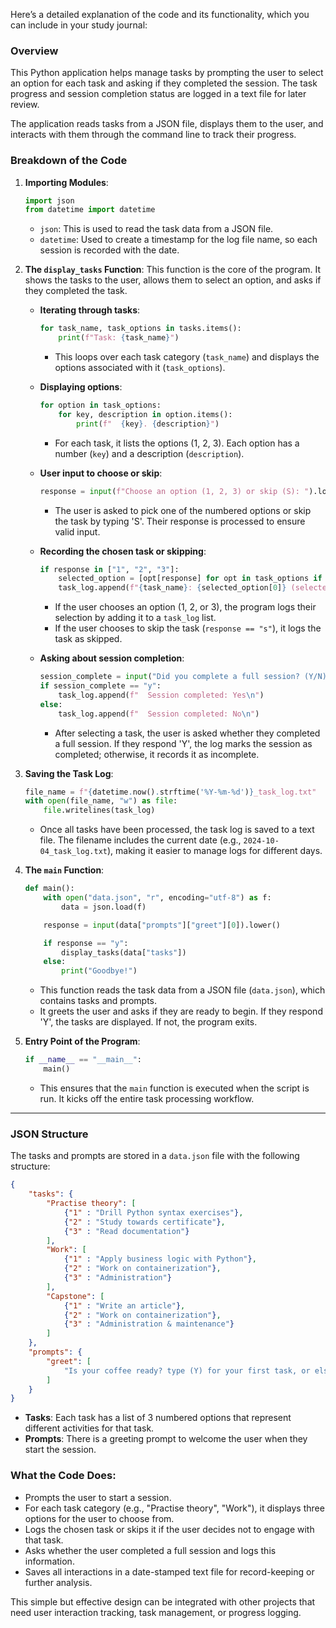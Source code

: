 Here’s a detailed explanation of the code and its functionality, which you can include in your study journal:

### Overview
This Python application helps manage tasks by prompting the user to select an option for each task and asking if they completed the session. The task progress and session completion status are logged in a text file for later review.

The application reads tasks from a JSON file, displays them to the user, and interacts with them through the command line to track their progress.

### Breakdown of the Code

1. **Importing Modules**:
   ```python
   import json
   from datetime import datetime
   ```
   - `json`: This is used to read the task data from a JSON file.
   - `datetime`: Used to create a timestamp for the log file name, so each session is recorded with the date.

2. **The `display_tasks` Function**:
   This function is the core of the program. It shows the tasks to the user, allows them to select an option, and asks if they completed the task.

   - **Iterating through tasks**:
     ```python
     for task_name, task_options in tasks.items():
         print(f"Task: {task_name}")
     ```
     - This loops over each task category (`task_name`) and displays the options associated with it (`task_options`).

   - **Displaying options**:
     ```python
     for option in task_options:
         for key, description in option.items():
             print(f"  {key}. {description}")
     ```
     - For each task, it lists the options (1, 2, 3). Each option has a number (`key`) and a description (`description`).

   - **User input to choose or skip**:
     ```python
     response = input(f"Choose an option (1, 2, 3) or skip (S): ").lower()
     ```
     - The user is asked to pick one of the numbered options or skip the task by typing 'S'. Their response is processed to ensure valid input.

   - **Recording the chosen task or skipping**:
     ```python
     if response in ["1", "2", "3"]:
         selected_option = [opt[response] for opt in task_options if response in opt]
         task_log.append(f"{task_name}: {selected_option[0]} (selected)\n")
     ```
     - If the user chooses an option (1, 2, or 3), the program logs their selection by adding it to a `task_log` list.
     - If the user chooses to skip the task (`response == "s"`), it logs the task as skipped.

   - **Asking about session completion**:
     ```python
     session_complete = input("Did you complete a full session? (Y/N): ").lower()
     if session_complete == "y":
         task_log.append(f"  Session completed: Yes\n")
     else:
         task_log.append(f"  Session completed: No\n")
     ```
     - After selecting a task, the user is asked whether they completed a full session. If they respond 'Y', the log marks the session as completed; otherwise, it records it as incomplete.

3. **Saving the Task Log**:
   ```python
   file_name = f"{datetime.now().strftime('%Y-%m-%d')}_task_log.txt"
   with open(file_name, "w") as file:
       file.writelines(task_log)
   ```
   - Once all tasks have been processed, the task log is saved to a text file. The filename includes the current date (e.g., `2024-10-04_task_log.txt`), making it easier to manage logs for different days.

4. **The `main` Function**:
   ```python
   def main():
       with open("data.json", "r", encoding="utf-8") as f:
           data = json.load(f)

       response = input(data["prompts"]["greet"][0]).lower()

       if response == "y":
           display_tasks(data["tasks"])
       else:
           print("Goodbye!")
   ```
   - This function reads the task data from a JSON file (`data.json`), which contains tasks and prompts.
   - It greets the user and asks if they are ready to begin. If they respond 'Y', the tasks are displayed. If not, the program exits.

5. **Entry Point of the Program**:
   ```python
   if __name__ == "__main__":
       main()
   ```
   - This ensures that the `main` function is executed when the script is run. It kicks off the entire task processing workflow.

---

### JSON Structure

The tasks and prompts are stored in a `data.json` file with the following structure:
```json
{
    "tasks": {
        "Practise theory": [
            {"1" : "Drill Python syntax exercises"},
            {"2" : "Study towards certificate"},
            {"3" : "Read documentation"}
        ],
        "Work": [
            {"1" : "Apply business logic with Python"},
            {"2" : "Work on containerization"},
            {"3" : "Administration"}
        ],
        "Capstone": [
            {"1" : "Write an article"},
            {"2" : "Work on containerization"},
            {"3" : "Administration & maintenance"}
        ]
    },
    "prompts": {
        "greet": [
            "Is your coffee ready? type (Y) for your first task, or else to quit."
        ]
    }
}
```
- **Tasks**: Each task has a list of 3 numbered options that represent different activities for that task.
- **Prompts**: There is a greeting prompt to welcome the user when they start the session.

### What the Code Does:
- Prompts the user to start a session.
- For each task category (e.g., "Practise theory", "Work"), it displays three options for the user to choose from.
- Logs the chosen task or skips it if the user decides not to engage with that task.
- Asks whether the user completed a full session and logs this information.
- Saves all interactions in a date-stamped text file for record-keeping or further analysis.

This simple but effective design can be integrated with other projects that need user interaction tracking, task management, or progress logging.